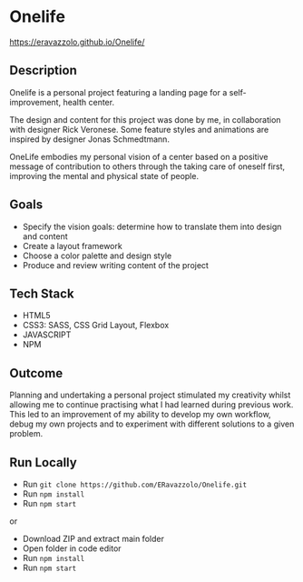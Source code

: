 # Onelife
https://eravazzolo.github.io/Onelife/

## Description
Onelife is a personal project featuring a landing page for a self-improvement, health center.

The design and content for this project was done by me, in collaboration with designer Rick Veronese. Some feature styles and animations are inspired by designer Jonas Schmedtmann.

OneLife embodies my personal vision of a center based on a positive message of contribution to others through the taking care of oneself first, improving the mental and physical state of people.

## Goals
- Specify the vision goals: determine how to translate them into design and content
- Create a layout framework
- Choose a color palette and design style
- Produce and review writing content of the project

## Tech Stack 
- HTML5
- CSS3: SASS, CSS Grid Layout, Flexbox
- JAVASCRIPT
- NPM

## Outcome
Planning and undertaking a personal project stimulated my creativity whilst allowing me to continue practising what I had learned during previous work.
This led to an improvement of my ability to develop my own workflow, debug my own projects and to experiment with different solutions to a given problem.

## Run Locally
- Run `git clone https://github.com/ERavazzolo/Onelife.git`
- Run `npm install`
- Run `npm start`

or

- Download ZIP and extract main folder
- Open folder in code editor
- Run `npm install`
- Run `npm start`
